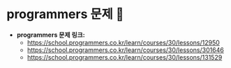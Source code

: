# programmers 문제 📝

* __programmers 문제 링크:__ 
    * <https://school.programmers.co.kr/learn/courses/30/lessons/12950>
    * <https://school.programmers.co.kr/learn/courses/30/lessons/301646>
    * <https://school.programmers.co.kr/learn/courses/30/lessons/131529>